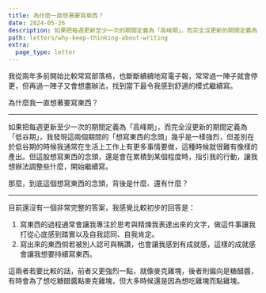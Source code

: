 ```yaml
---
title: 為什麼一直想著要寫東西？
date: 2024-05-26
description: 如果把每週更新至少一次的期間定義為「高峰期」，而完全沒更新的期間定義為「低谷期」，我發現這兩個期間的「想寫東西的念頭」幾乎是一樣強烈，但差別在於低谷期的時候我通常在生活上工作上有更多事情要做，這種時候就很難有像樣的產出。但這股想寫東西的念頭，還是會在累積到某個程度時，指引我的行動，讓我想辦法調整些什麼，開始繼續寫。
path: letters/why-keep-thinking-about-writing
extra:
  page_type: letter
---
```


我從兩年多前開始比較常寫部落格，也斷斷續續地寫電子報，常常過一陣子就會停更，但再過一陣子又會想盡辦法，找到當下最令我感到舒適的模式繼續寫。

為什麼我一直想著要寫東西？

---

如果把每週更新至少一次的期間定義為「高峰期」，而完全沒更新的期間定義為「低谷期」，我發現這兩個期間的「想寫東西的念頭」幾乎是一樣強烈，但差別在於低谷期的時候我通常在生活上工作上有更多事情要做，這種時候就很難有像樣的產出。但這股想寫東西的念頭，還是會在累積到某個程度時，指引我的行動，讓我想辦法調整些什麼，開始繼續寫。

那麼，到底這個想寫東西的念頭，背後是什麼、還有什麼？

---

目前還沒有一個非常完整的答案，我感覺比較初步的回答是：

1. 寫東西的過程通常會讓我專注於思考與精煉我表達出來的文字，做這件事讓我打從心底感到踏實以及自我認同、自我肯定。
2. 寫出來的東西倘若被別人認可與稱讚，也會讓我感到有成就感，這樣的成就感會讓我想要持續寫東西。

這兩者若要比較的話，前者又更強烈一點，就像麥克雞塊，後者則偏向是糖醋醬，有時會為了想吃糖醋醬點麥克雞塊，但大多時候還是因為想吃雞塊而點雞塊。